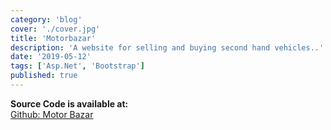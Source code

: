 ```yaml
---
category: 'blog'
cover: './cover.jpg'
title: 'Motorbazar'
description: 'A website for selling and buying second hand vehicles..'
date: '2019-05-12'
tags: ['Asp.Net', 'Bootstrap']
published: true
---
```


**Source Code is available at:**<br>
[Github: Motor Bazar](https://github.com/Pusendra/Motorbazar)

